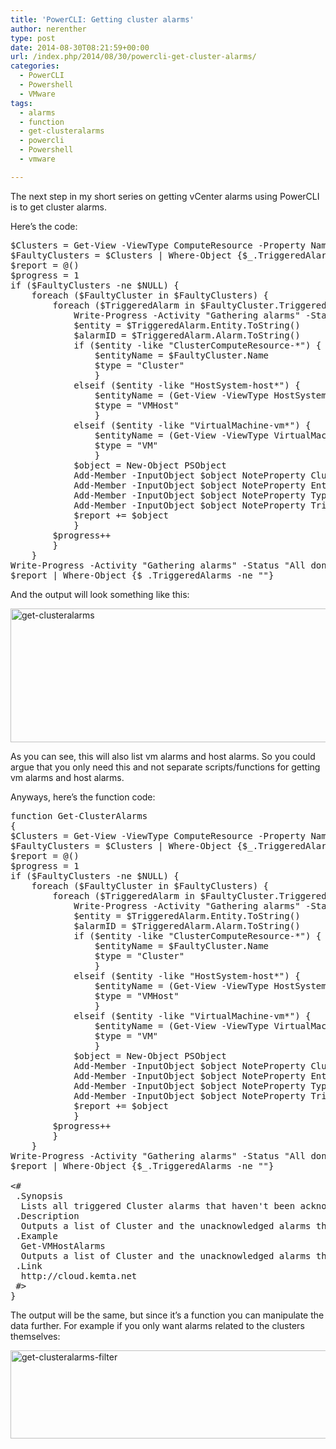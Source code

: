 ```yaml
---
title: 'PowerCLI: Getting cluster alarms'
author: nerenther
type: post
date: 2014-08-30T08:21:59+00:00
url: /index.php/2014/08/30/powercli-get-cluster-alarms/
categories:
  - PowerCLI
  - Powershell
  - VMware
tags:
  - alarms
  - function
  - get-clusteralarms
  - powercli
  - Powershell
  - vmware

---
```

The next step in my short series on getting vCenter alarms using PowerCLI is to get cluster alarms.

Here&#8217;s the code:

<pre lang="PowerShell">$Clusters = Get-View -ViewType ComputeResource -Property Name,OverallStatus,TriggeredAlarmstate
$FaultyClusters = $Clusters | Where-Object {$_.TriggeredAlarmState -ne "{}"}
$report = @()
$progress = 1
if ($FaultyClusters -ne $NULL) {
    foreach ($FaultyCluster in $FaultyClusters) {
        foreach ($TriggeredAlarm in $FaultyCluster.TriggeredAlarmstate) {
            Write-Progress -Activity "Gathering alarms" -Status "Working on $($FaultyCluster.Name)" -PercentComplete ($progress/$FaultyClusters.count*100) -Id 1 -ErrorAction SilentlyContinue
            $entity = $TriggeredAlarm.Entity.ToString()
            $alarmID = $TriggeredAlarm.Alarm.ToString()
            if ($entity -like "ClusterComputeResource-*") {
                $entityName = $FaultyCluster.Name
                $type = "Cluster"
                }
            elseif ($entity -like "HostSystem-host*") {
                $entityName = (Get-View -ViewType HostSystem -Property Name | Where-Object {$_.MoRef -eq $entity}).Name
                $type = "VMHost"
                }
            elseif ($entity -like "VirtualMachine-vm*") {
                $entityName = (Get-View -ViewType VirtualMachine -Property Name | Where-Object {$_.MoRef -eq $entity}).Name
                $type = "VM"
                }
            $object = New-Object PSObject
            Add-Member -InputObject $object NoteProperty Cluster $FaultyCluster.Name
            Add-Member -InputObject $object NoteProperty Entity $entityName
            Add-Member -InputObject $object NoteProperty Type $type
            Add-Member -InputObject $object NoteProperty TriggeredAlarms ("$(Get-AlarmDefinition -Id $alarmID)")
            $report += $object
            }
        $progress++
        }
    }
Write-Progress -Activity "Gathering alarms" -Status "All done" -Completed -Id 1 -ErrorAction SilentlyContinue
$report | Where-Object {$_.TriggeredAlarms -ne ""}</pre>

And the output will look something like this:

[<img decoding="async" loading="lazy" class="aligncenter size-full wp-image-606" alt="get-clusteralarms" src="http://cloud.kemta.net/wp-uploads/get-clusteralarms.png" width="1298" height="214" />][1]

As you can see, this will also list vm alarms and host alarms. So you could argue that you only need this and not separate scripts/functions for getting vm alarms and host alarms.

Anyways, here&#8217;s the function code:

<pre lang="PowerShell">function Get-ClusterAlarms
{
$Clusters = Get-View -ViewType ComputeResource -Property Name,OverallStatus,TriggeredAlarmstate
$FaultyClusters = $Clusters | Where-Object {$_.TriggeredAlarmState -ne "{}"}
$report = @()
$progress = 1
if ($FaultyClusters -ne $NULL) {
    foreach ($FaultyCluster in $FaultyClusters) {
        foreach ($TriggeredAlarm in $FaultyCluster.TriggeredAlarmstate) {
            Write-Progress -Activity "Gathering alarms" -Status "Working on $($FaultyCluster.Name)" -PercentComplete ($progress/$FaultyClusters.count*100) -Id 1 -ErrorAction SilentlyContinue
            $entity = $TriggeredAlarm.Entity.ToString()
            $alarmID = $TriggeredAlarm.Alarm.ToString()
            if ($entity -like "ClusterComputeResource-*") {
                $entityName = $FaultyCluster.Name
                $type = "Cluster"
                }
            elseif ($entity -like "HostSystem-host*") {
                $entityName = (Get-View -ViewType HostSystem -Property Name | Where-Object {$_.MoRef -eq $entity}).Name
                $type = "VMHost"
                }
            elseif ($entity -like "VirtualMachine-vm*") {
                $entityName = (Get-View -ViewType VirtualMachine -Property Name | Where-Object {$_.MoRef -eq $entity}).Name
                $type = "VM"
                }
            $object = New-Object PSObject
            Add-Member -InputObject $object NoteProperty Cluster $FaultyCluster.Name
            Add-Member -InputObject $object NoteProperty Entity $entityName
            Add-Member -InputObject $object NoteProperty Type $type
            Add-Member -InputObject $object NoteProperty TriggeredAlarms ("$(Get-AlarmDefinition -Id $alarmID)")
            $report += $object
            }
        $progress++
        }
    }
Write-Progress -Activity "Gathering alarms" -Status "All done" -Completed -Id 1 -ErrorAction SilentlyContinue
$report | Where-Object {$_.TriggeredAlarms -ne ""}

&lt;#
 .Synopsis
  Lists all triggered Cluster alarms that haven't been acknowledged
 .Description
  Outputs a list of Cluster and the unacknowledged alarms they have triggered
 .Example
  Get-VMHostAlarms
  Outputs a list of Cluster and the unacknowledged alarms they have triggered
 .Link
  http://cloud.kemta.net
 #>
}</pre>

The output will be the same, but since it&#8217;s a function you can manipulate the data further. For example if you only want alarms related to the clusters themselves:

[<img decoding="async" loading="lazy" class="aligncenter size-full wp-image-607" alt="get-clusteralarms-filter" src="http://cloud.kemta.net/wp-uploads/get-clusteralarms-filter.png" width="890" height="141" />][2]

 [1]: http://cloud.kemta.net/wp-uploads/get-clusteralarms.png
 [2]: http://cloud.kemta.net/wp-uploads/get-clusteralarms-filter.png